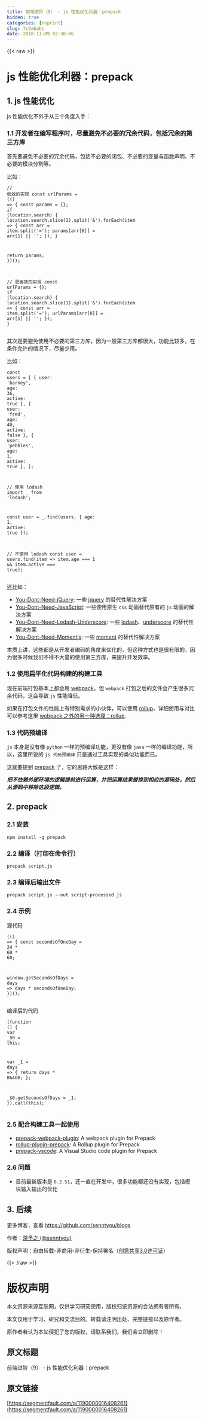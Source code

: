```yaml
---
title: 前端进阶（9） - js 性能优化利器：prepack
hidden: true
categories: [reprint]
slug: 7c9a6abc
date: 2018-11-09 02:30:06
---
```


{{< raw >}}
<h1 id="articleHeader0">js &#x6027;&#x80FD;&#x4F18;&#x5316;&#x5229;&#x5668;&#xFF1A;prepack</h1><h2 id="articleHeader1">1. js &#x6027;&#x80FD;&#x4F18;&#x5316;</h2><p>js &#x6027;&#x80FD;&#x4F18;&#x5316;&#x4E0D;&#x5916;&#x4E4E;&#x4ECE;&#x4E09;&#x4E2A;&#x89D2;&#x5EA6;&#x5165;&#x624B;&#xFF1A;</p><h3 id="articleHeader2">1.1 &#x5F00;&#x53D1;&#x8005;&#x5728;&#x7F16;&#x5199;&#x7A0B;&#x5E8F;&#x65F6;&#xFF0C;&#x5C3D;&#x91CF;&#x907F;&#x514D;&#x4E0D;&#x5FC5;&#x8981;&#x7684;&#x5197;&#x4F59;&#x4EE3;&#x7801;&#xFF0C;&#x5305;&#x62EC;&#x5197;&#x4F59;&#x7684;&#x7B2C;&#x4E09;&#x65B9;&#x5E93;</h3><p>&#x9996;&#x5148;&#x8981;&#x907F;&#x514D;&#x4E0D;&#x5FC5;&#x8981;&#x7684;&#x5197;&#x4F59;&#x4EE3;&#x7801;&#xFF0C;&#x5305;&#x62EC;&#x4E0D;&#x5FC5;&#x8981;&#x7684;&#x95ED;&#x5305;&#x3001;&#x4E0D;&#x5FC5;&#x8981;&#x7684;&#x53D8;&#x91CF;&#x4E0E;&#x51FD;&#x6570;&#x58F0;&#x660E;&#x3001;&#x4E0D;&#x5FC5;&#x8981;&#x7684;&#x6A21;&#x5757;&#x5206;&#x5272;&#x7B49;&#x3002;</p><p>&#x6BD4;&#x5982;&#xFF1A;</p><div class="widget-codetool" style="display:none"><div class="widget-codetool--inner"><span class="selectCode code-tool" data-toggle="tooltip" data-placement="top" title="" data-original-title="&#x5168;&#x9009;"></span> <span type="button" class="copyCode code-tool" data-toggle="tooltip" data-placement="top" data-clipboard-text="// &#x4F4E;&#x6548;&#x7684;&#x5B9E;&#x73B0;
const urlParams = (() =&gt; {
  const params = {};
  if (location.search) {
    location.search.slice(1).split(&apos;&amp;&apos;).forEach(item =&gt; {
      const arr = item.split(&apos;=&apos;);
      params[arr[0]] = arr[1] || &apos;&apos;;
    });
  }
  
 return params;
})();


// &#x66F4;&#x9AD8;&#x6548;&#x7684;&#x5B9E;&#x73B0;
const urlParams = {};
if (location.search) {
  location.search.slice(1).split(&apos;&amp;&apos;).forEach(item =&gt; {
    const arr = item.split(&apos;=&apos;);
    urlParams[arr[0]] = arr[1] || &apos;&apos;;
  });
}" title="" data-original-title="&#x590D;&#x5236;"></span> <span type="button" class="saveToNote code-tool" data-toggle="tooltip" data-placement="top" title="" data-original-title="&#x653E;&#x8FDB;&#x7B14;&#x8BB0;"></span></div></div><pre class="hljs typescript"><code><span class="hljs-comment">// &#x4F4E;&#x6548;&#x7684;&#x5B9E;&#x73B0;</span>
<span class="hljs-keyword">const</span> urlParams = <span class="hljs-function">(<span class="hljs-params">(<span class="hljs-params"></span>) =&gt; {
  <span class="hljs-keyword">const</span> params = {};
  <span class="hljs-keyword">if</span> (<span class="hljs-params">location.search</span>) {
    location.search.slice(<span class="hljs-params">1</span>).split(<span class="hljs-params">&apos;&amp;&apos;</span>).forEach(<span class="hljs-params">item =&gt; {
      <span class="hljs-keyword">const</span> arr = item.split(<span class="hljs-params">&apos;=&apos;</span>);
      params[arr[0]] = arr[1] || &apos;&apos;;
    }</span>);
  }
  
 <span class="hljs-keyword">return</span> params;
}</span>)<span class="hljs-params">()</span>;


// &#x66F4;&#x9AD8;&#x6548;&#x7684;&#x5B9E;&#x73B0;
<span class="hljs-params">const</span> <span class="hljs-params">urlParams</span> = {};
<span class="hljs-params">if</span> (<span class="hljs-params">location.search</span>) {
  <span class="hljs-params">location</span>.<span class="hljs-params">search</span>.<span class="hljs-params">slice</span>(<span class="hljs-params">1</span>).<span class="hljs-params">split</span>(<span class="hljs-params">&apos;&amp;&apos;</span>).<span class="hljs-params">forEach</span>(<span class="hljs-params">item =&gt; {
    <span class="hljs-keyword">const</span> arr = item.split(<span class="hljs-params">&apos;=&apos;</span>);
    urlParams[arr[0]] = arr[1] || &apos;&apos;;
  }</span>);
}</span></code></pre><p>&#x5176;&#x6B21;&#x662F;&#x8981;&#x907F;&#x514D;&#x4F7F;&#x7528;&#x4E0D;&#x5FC5;&#x8981;&#x7684;&#x7B2C;&#x4E09;&#x65B9;&#x5E93;&#xFF0C;&#x56E0;&#x4E3A;&#x4E00;&#x822C;&#x7B2C;&#x4E09;&#x65B9;&#x5E93;&#x90FD;&#x5F88;&#x5927;&#xFF0C;&#x529F;&#x80FD;&#x6BD4;&#x8F83;&#x591A;&#xFF0C;&#x5728;&#x6761;&#x4EF6;&#x5141;&#x8BB8;&#x7684;&#x60C5;&#x51B5;&#x4E0B;&#xFF0C;&#x5C3D;&#x91CF;&#x5C11;&#x7528;&#x3002;</p><p>&#x6BD4;&#x5982;&#xFF1A;</p><div class="widget-codetool" style="display:none"><div class="widget-codetool--inner"><span class="selectCode code-tool" data-toggle="tooltip" data-placement="top" title="" data-original-title="&#x5168;&#x9009;"></span> <span type="button" class="copyCode code-tool" data-toggle="tooltip" data-placement="top" data-clipboard-text="const users = [
  { user: &apos;barney&apos;,  age: 36, active: true },
  { user: &apos;fred&apos;,    age: 40, active: false },
  { user: &apos;pebbles&apos;, age: 1,  active: true },
];

// &#x4F7F;&#x7528; lodash
import _ from &apos;lodash&apos;;

const user = _.find(users, { age: 1, active: true });


// &#x4E0D;&#x4F7F;&#x7528; lodash
const user = users.find(item =&gt; item.age === 1 &amp;&amp; item.active === true);" title="" data-original-title="&#x590D;&#x5236;"></span> <span type="button" class="saveToNote code-tool" data-toggle="tooltip" data-placement="top" title="" data-original-title="&#x653E;&#x8FDB;&#x7B14;&#x8BB0;"></span></div></div><pre class="hljs groovy"><code>const users = [
  { <span class="hljs-string">user:</span> <span class="hljs-string">&apos;barney&apos;</span>,  <span class="hljs-string">age:</span> <span class="hljs-number">36</span>, <span class="hljs-string">active:</span> <span class="hljs-literal">true</span> },
  { <span class="hljs-string">user:</span> <span class="hljs-string">&apos;fred&apos;</span>,    <span class="hljs-string">age:</span> <span class="hljs-number">40</span>, <span class="hljs-string">active:</span> <span class="hljs-literal">false</span> },
  { <span class="hljs-string">user:</span> <span class="hljs-string">&apos;pebbles&apos;</span>, <span class="hljs-string">age:</span> <span class="hljs-number">1</span>,  <span class="hljs-string">active:</span> <span class="hljs-literal">true</span> },
];

<span class="hljs-comment">// &#x4F7F;&#x7528; lodash</span>
<span class="hljs-keyword">import</span> _ from <span class="hljs-string">&apos;lodash&apos;</span>;

const user = _.find(users, { <span class="hljs-string">age:</span> <span class="hljs-number">1</span>, <span class="hljs-string">active:</span> <span class="hljs-literal">true</span> });


<span class="hljs-comment">// &#x4E0D;&#x4F7F;&#x7528; lodash</span>
const user = users.find(item =&gt; item.age === <span class="hljs-number">1</span> &amp;&amp; item.active === <span class="hljs-literal">true</span>);</code></pre><p>&#x8FD8;&#x6BD4;&#x5982;&#xFF1A;</p><ul><li><a href="https://github.com/nefe/You-Dont-Need-jQuery" rel="nofollow noreferrer" target="_blank">You-Dont-Need-jQuery</a>: &#x4E00;&#x4E9B; <a href="https://github.com/jquery/jquery" rel="nofollow noreferrer" target="_blank">jquery</a> &#x7684;&#x66FF;&#x4EE3;&#x6027;&#x89E3;&#x51B3;&#x65B9;&#x6848;</li><li><a href="https://github.com/you-dont-need/You-Dont-Need-JavaScript" rel="nofollow noreferrer" target="_blank">You-Dont-Need-JavaScript</a>: &#x4E00;&#x4E9B;&#x4F7F;&#x7528;&#x539F;&#x751F; <code>css</code> &#x52A8;&#x753B;&#x66FF;&#x4EE3;&#x539F;&#x6709;&#x7684; <code>js</code> &#x52A8;&#x753B;&#x7684;&#x89E3;&#x51B3;&#x65B9;&#x6848;</li><li><a href="https://github.com/you-dont-need/You-Dont-Need-Lodash-Underscore" rel="nofollow noreferrer" target="_blank">You-Dont-Need-Lodash-Underscore</a>: &#x4E00;&#x4E9B; <a href="https://github.com/lodash/lodash" rel="nofollow noreferrer" target="_blank">lodash</a>&#x3001;<a href="https://github.com/jashkenas/underscore" rel="nofollow noreferrer" target="_blank">underscore</a> &#x7684;&#x66FF;&#x4EE3;&#x6027;&#x89E3;&#x51B3;&#x65B9;&#x6848;</li><li><a href="https://github.com/you-dont-need/You-Dont-Need-Momentjs" rel="nofollow noreferrer" target="_blank">You-Dont-Need-Momentjs</a>: &#x4E00;&#x4E9B; <a href="https://github.com/moment/moment" rel="nofollow noreferrer" target="_blank">moment</a> &#x7684;&#x66FF;&#x4EE3;&#x6027;&#x89E3;&#x51B3;&#x65B9;&#x6848;</li></ul><p>&#x672C;&#x8D28;&#x4E0A;&#x8BB2;&#xFF0C;&#x8FD9;&#x4E9B;&#x90FD;&#x662F;&#x4ECE;&#x5F00;&#x53D1;&#x8005;&#x7F16;&#x7801;&#x7684;&#x89D2;&#x5EA6;&#x6765;&#x4F18;&#x5316;&#x7684;&#xFF0C;&#x4F46;&#x8FD9;&#x79CD;&#x65B9;&#x5F0F;&#x4E5F;&#x662F;&#x5F88;&#x6709;&#x9650;&#x7684;&#xFF0C;&#x56E0;&#x4E3A;&#x5F88;&#x591A;&#x65F6;&#x5019;&#x6211;&#x4EEC;&#x4E0D;&#x5F97;&#x4E0D;&#x5927;&#x91CF;&#x7684;&#x4F7F;&#x7528;&#x7B2C;&#x4E09;&#x65B9;&#x5E93;&#xFF0C;&#x6765;&#x63D0;&#x5347;&#x5F00;&#x53D1;&#x6548;&#x7387;&#x3002;</p><h3 id="articleHeader3">1.2 &#x4F7F;&#x7528;&#x6241;&#x5E73;&#x5316;&#x4EE3;&#x7801;&#x6784;&#x5EFA;&#x7684;&#x6784;&#x5EFA;&#x5DE5;&#x5177;</h3><p>&#x73B0;&#x5728;&#x524D;&#x7AEF;&#x6253;&#x5305;&#x57FA;&#x672C;&#x4E0A;&#x90FD;&#x4F1A;&#x7528; <a href="https://github.com/webpack/webpack" rel="nofollow noreferrer" target="_blank">webpack</a>&#xFF0C;&#x4F46; <code>webpack</code> &#x6253;&#x5305;&#x4E4B;&#x540E;&#x7684;&#x6587;&#x4EF6;&#x4F1A;&#x4EA7;&#x751F;&#x5F88;&#x591A;&#x5197;&#x4F59;&#x4EE3;&#x7801;&#xFF0C;&#x8FD9;&#x4F1A;&#x5BFC;&#x81F4; <code>js</code> &#x6027;&#x80FD;&#x964D;&#x4F4E;&#x3002;</p><p>&#x5982;&#x679C;&#x5728;&#x6253;&#x5305;&#x6587;&#x4EF6;&#x7684;&#x6027;&#x80FD;&#x4E0A;&#x6709;&#x7279;&#x522B;&#x9700;&#x6C42;&#x7684;&#x5C0F;&#x4F19;&#x4F34;&#xFF0C;&#x53EF;&#x4EE5;&#x4F7F;&#x7528; <a href="https://github.com/rollup/rollup" rel="nofollow noreferrer" target="_blank">rollup</a>&#xFF0C;&#x8BE6;&#x7EC6;&#x4F7F;&#x7528;&#x4E0E;&#x5BF9;&#x6BD4;&#x53EF;&#x4EE5;&#x53C2;&#x8003;&#x8FD9;&#x91CC; <a href="https://github.com/senntyou/blogs/blob/master/advanced/6.md" rel="nofollow noreferrer" target="_blank">webpack &#x4E4B;&#x5916;&#x7684;&#x53E6;&#x4E00;&#x79CD;&#x9009;&#x62E9;&#xFF1A;rollup</a>.</p><h3 id="articleHeader4">1.3 &#x4EE3;&#x7801;&#x9884;&#x7F16;&#x8BD1;</h3><p><code>js</code> &#x672C;&#x8EAB;&#x662F;&#x6CA1;&#x6709;&#x50CF; <code>python</code> &#x4E00;&#x6837;&#x7684;&#x9884;&#x7F16;&#x8BD1;&#x529F;&#x80FD;&#xFF0C;&#x66F4;&#x6CA1;&#x6709;&#x50CF; <code>java</code> &#x4E00;&#x6837;&#x7684;&#x7F16;&#x8BD1;&#x529F;&#x80FD;&#xFF0C;&#x6240;&#x4EE5;&#xFF0C;&#x8FD9;&#x91CC;&#x6240;&#x8BF4;&#x7684; <code>js &#x4EE3;&#x7801;&#x9884;&#x7F16;&#x8BD1;</code> &#x53EA;&#x662F;&#x901A;&#x8FC7;&#x5DE5;&#x5177;&#x5B9E;&#x73B0;&#x7684;&#x7C7B;&#x4F3C;&#x529F;&#x80FD;&#x800C;&#x5DF2;&#x3002;</p><p>&#x8FD9;&#x5C31;&#x8981;&#x63D0;&#x5230; <a href="https://github.com/facebook/prepack" rel="nofollow noreferrer" target="_blank">prepack</a> &#x4E86;&#xFF0C;&#x5B83;&#x7684;&#x601D;&#x8DEF;&#x5927;&#x81F4;&#x662F;&#x8FD9;&#x6837;&#xFF1A;</p><p><strong><em>&#x628A;&#x4E0D;&#x4F9D;&#x8D56;&#x5916;&#x90E8;&#x73AF;&#x5883;&#x7684;&#x903B;&#x8F91;&#x63D0;&#x524D;&#x8FDB;&#x884C;&#x8FD0;&#x7B97;&#xFF0C;&#x5E76;&#x628A;&#x8FD0;&#x7B97;&#x7ED3;&#x679C;&#x66FF;&#x6362;&#x5230;&#x76F8;&#x5E94;&#x7684;&#x6E90;&#x7801;&#x5904;&#xFF0C;&#x7136;&#x540E;&#x4ECE;&#x6E90;&#x7801;&#x4E2D;&#x79FB;&#x9664;&#x8FD9;&#x6BB5;&#x903B;&#x8F91;&#x3002;</em></strong></p><h2 id="articleHeader5">2. prepack</h2><h3 id="articleHeader6">2.1 &#x5B89;&#x88C5;</h3><div class="widget-codetool" style="display:none"><div class="widget-codetool--inner"><span class="selectCode code-tool" data-toggle="tooltip" data-placement="top" title="" data-original-title="&#x5168;&#x9009;"></span> <span type="button" class="copyCode code-tool" data-toggle="tooltip" data-placement="top" data-clipboard-text="npm install -g prepack" title="" data-original-title="&#x590D;&#x5236;"></span> <span type="button" class="saveToNote code-tool" data-toggle="tooltip" data-placement="top" title="" data-original-title="&#x653E;&#x8FDB;&#x7B14;&#x8BB0;"></span></div></div><pre class="hljs cmake"><code style="word-break:break-word;white-space:initial">npm <span class="hljs-keyword">install</span> -g prepack</code></pre><h3 id="articleHeader7">2.2 &#x7F16;&#x8BD1;&#xFF08;&#x6253;&#x5370;&#x5728;&#x547D;&#x4EE4;&#x884C;&#xFF09;</h3><div class="widget-codetool" style="display:none"><div class="widget-codetool--inner"><span class="selectCode code-tool" data-toggle="tooltip" data-placement="top" title="" data-original-title="&#x5168;&#x9009;"></span> <span type="button" class="copyCode code-tool" data-toggle="tooltip" data-placement="top" data-clipboard-text="prepack script.js" title="" data-original-title="&#x590D;&#x5236;"></span> <span type="button" class="saveToNote code-tool" data-toggle="tooltip" data-placement="top" title="" data-original-title="&#x653E;&#x8FDB;&#x7B14;&#x8BB0;"></span></div></div><pre class="hljs applescript"><code style="word-break:break-word;white-space:initial">prepack <span class="hljs-keyword">script</span>.js</code></pre><h3 id="articleHeader8">2.3 &#x7F16;&#x8BD1;&#x540E;&#x8F93;&#x51FA;&#x6587;&#x4EF6;</h3><div class="widget-codetool" style="display:none"><div class="widget-codetool--inner"><span class="selectCode code-tool" data-toggle="tooltip" data-placement="top" title="" data-original-title="&#x5168;&#x9009;"></span> <span type="button" class="copyCode code-tool" data-toggle="tooltip" data-placement="top" data-clipboard-text="prepack script.js --out script-processed.js" title="" data-original-title="&#x590D;&#x5236;"></span> <span type="button" class="saveToNote code-tool" data-toggle="tooltip" data-placement="top" title="" data-original-title="&#x653E;&#x8FDB;&#x7B14;&#x8BB0;"></span></div></div><pre class="hljs applescript"><code style="word-break:break-word;white-space:initial">prepack <span class="hljs-keyword">script</span>.js <span class="hljs-comment">--out script-processed.js</span></code></pre><h3 id="articleHeader9">2.4 &#x793A;&#x4F8B;</h3><p>&#x6E90;&#x4EE3;&#x7801;</p><div class="widget-codetool" style="display:none"><div class="widget-codetool--inner"><span class="selectCode code-tool" data-toggle="tooltip" data-placement="top" title="" data-original-title="&#x5168;&#x9009;"></span> <span type="button" class="copyCode code-tool" data-toggle="tooltip" data-placement="top" data-clipboard-text="(() =&gt; {
  const secondsOfOneDay = 24 * 60 * 60;

  window.getSecondsOfDays = days =&gt; days * secondsOfOneDay;
})();" title="" data-original-title="&#x590D;&#x5236;"></span> <span type="button" class="saveToNote code-tool" data-toggle="tooltip" data-placement="top" title="" data-original-title="&#x653E;&#x8FDB;&#x7B14;&#x8BB0;"></span></div></div><pre class="hljs javascript"><code>(<span class="hljs-function"><span class="hljs-params">()</span> =&gt;</span> {
  <span class="hljs-keyword">const</span> secondsOfOneDay = <span class="hljs-number">24</span> * <span class="hljs-number">60</span> * <span class="hljs-number">60</span>;

  <span class="hljs-built_in">window</span>.getSecondsOfDays = <span class="hljs-function"><span class="hljs-params">days</span> =&gt;</span> days * secondsOfOneDay;
})();</code></pre><p>&#x7F16;&#x8BD1;&#x540E;&#x7684;&#x4EE3;&#x7801;</p><div class="widget-codetool" style="display:none"><div class="widget-codetool--inner"><span class="selectCode code-tool" data-toggle="tooltip" data-placement="top" title="" data-original-title="&#x5168;&#x9009;"></span> <span type="button" class="copyCode code-tool" data-toggle="tooltip" data-placement="top" data-clipboard-text="(function () {
  var _$0 = this;

  var _1 = days =&gt; {
    return days * 86400;
  };

  _$0.getSecondsOfDays = _1;
}).call(this);" title="" data-original-title="&#x590D;&#x5236;"></span> <span type="button" class="saveToNote code-tool" data-toggle="tooltip" data-placement="top" title="" data-original-title="&#x653E;&#x8FDB;&#x7B14;&#x8BB0;"></span></div></div><pre class="hljs javascript"><code>(<span class="hljs-function"><span class="hljs-keyword">function</span> (<span class="hljs-params"></span>) </span>{
  <span class="hljs-keyword">var</span> _$<span class="hljs-number">0</span> = <span class="hljs-keyword">this</span>;

  <span class="hljs-keyword">var</span> _1 = <span class="hljs-function"><span class="hljs-params">days</span> =&gt;</span> {
    <span class="hljs-keyword">return</span> days * <span class="hljs-number">86400</span>;
  };

  _$<span class="hljs-number">0.</span>getSecondsOfDays = _1;
}).call(<span class="hljs-keyword">this</span>);</code></pre><h3 id="articleHeader10">2.5 &#x914D;&#x5408;&#x6784;&#x5EFA;&#x5DE5;&#x5177;&#x4E00;&#x8D77;&#x4F7F;&#x7528;</h3><ul><li><a href="https://github.com/gajus/prepack-webpack-plugin" rel="nofollow noreferrer" target="_blank">prepack-webpack-plugin</a>: A webpack plugin for Prepack</li><li><a href="https://github.com/olstenlarck/rollup-plugin-prepack" rel="nofollow noreferrer" target="_blank">rollup-plugin-prepack</a>: A Rollup plugin for Prepack</li><li><a href="https://marketplace.visualstudio.com/items?itemName=RobinMalfait.prepack-vscode" rel="nofollow noreferrer" target="_blank">prepack-vscode</a>: A Visual Studio code plugin for Prepack</li></ul><h3 id="articleHeader11">2.6 &#x95EE;&#x9898;</h3><ul><li>&#x76EE;&#x524D;&#x6700;&#x65B0;&#x7248;&#x672C;&#x662F; <code>0.2.51</code>&#xFF0C;&#x8FD8;&#x4E00;&#x76F4;&#x5728;&#x5F00;&#x53D1;&#x4E2D;&#xFF0C;&#x5F88;&#x591A;&#x529F;&#x80FD;&#x90FD;&#x8FD8;&#x6CA1;&#x6709;&#x5B9E;&#x73B0;&#xFF0C;&#x5305;&#x62EC;&#x6A21;&#x5757;&#x8F93;&#x5165;&#x8F93;&#x51FA;&#x7684;&#x4F18;&#x5316;</li></ul><h2 id="articleHeader12">3. &#x540E;&#x7EED;</h2><p>&#x66F4;&#x591A;&#x535A;&#x5BA2;&#xFF0C;&#x67E5;&#x770B; <a href="https://github.com/senntyou/blogs" rel="nofollow noreferrer" target="_blank">https://github.com/senntyou/blogs</a></p><p>&#x4F5C;&#x8005;&#xFF1A;<a href="https://github.com/senntyou" rel="nofollow noreferrer" target="_blank">&#x6DF1;&#x4E88;&#x4E4B; (@senntyou)</a></p><p>&#x7248;&#x6743;&#x58F0;&#x660E;&#xFF1A;&#x81EA;&#x7531;&#x8F6C;&#x8F7D;-&#x975E;&#x5546;&#x7528;-&#x975E;&#x884D;&#x751F;-&#x4FDD;&#x6301;&#x7F72;&#x540D;&#xFF08;<a href="https://creativecommons.org/licenses/by-nc-nd/3.0/deed.zh" rel="nofollow noreferrer" target="_blank">&#x521B;&#x610F;&#x5171;&#x4EAB;3.0&#x8BB8;&#x53EF;&#x8BC1;</a>&#xFF09;</p>
{{< /raw >}}

# 版权声明
本文资源来源互联网，仅供学习研究使用，版权归该资源的合法拥有者所有，

本文仅用于学习、研究和交流目的。转载请注明出处、完整链接以及原作者。 

原作者若认为本站侵犯了您的版权，请联系我们，我们会立即删除！

## 原文标题
前端进阶（9） - js 性能优化利器：prepack

## 原文链接
[https://segmentfault.com/a/1190000016408261](https://segmentfault.com/a/1190000016408261)

